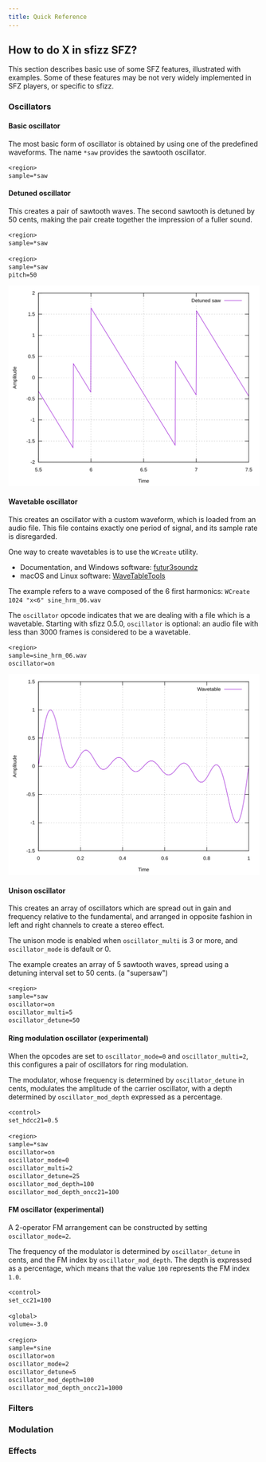 ```yaml
---
title: Quick Reference
---
```

## How to do X in sfizz SFZ?

This section describes basic use of some SFZ features, illustrated with examples.
Some of these features may be not very widely implemented in SFZ players, or specific to sfizz.

### Oscillators

#### Basic oscillator

The most basic form of oscillator is obtained by using one of the predefined waveforms.
The name `*saw` provides the sawtooth oscillator.

```sfz
<region>
sample=*saw
```

#### Detuned oscillator

This creates a pair of sawtooth waves. The second sawtooth is detuned by 50
cents, making the pair create together the impression of a fuller sound.

```sfz
<region>
sample=*saw

<region>
sample=*saw
pitch=50
```

![quickref-detune-osc]

#### Wavetable oscillator

This creates an oscillator with a custom waveform, which is loaded from an
audio file. This file contains exactly one period of signal, and its
sample rate is disregarded.

One way to create wavetables is to use the `WCreate` utility.
- Documentation, and Windows software: [futur3soundz]
- macOS and Linux software: [WaveTableTools]

The example refers to a wave composed of the 6 first harmonics:
`WCreate 1024 "x<6" sine_hrm_06.wav`

The `oscillator` opcode indicates that we are dealing with a file which is a
wavetable.
Starting with sfizz 0.5.0, `oscillator` is optional: an audio file with less
than 3000 frames is considered to be a wavetable.

```sfz
<region>
sample=sine_hrm_06.wav
oscillator=on
```

![quickref-wavetable-osc]

#### Unison oscillator

This creates an array of oscillators which are spread out in gain and frequency
relative to the fundamental, and arranged in opposite fashion in left and right
channels to create a stereo effect.

The unison mode is enabled when `oscillator_multi` is 3 or more, and
`oscillator_mode` is default or 0.

The example creates an array of 5 sawtooth waves, spread using a detuning interval
set to 50 cents. (a "supersaw")

```sfz
<region>
sample=*saw
oscillator=on
oscillator_multi=5
oscillator_detune=50
```

#### Ring modulation oscillator (experimental)

When the opcodes are set to `oscillator_mode=0` and `oscillator_multi=2`,
this configures a pair of oscillators for ring modulation.

The modulator, whose frequency is determined by `oscillator_detune` in cents,
modulates the amplitude of the carrier oscillator, with a depth determined by
`oscillator_mod_depth` expressed as a percentage.

```sfz
<control>
set_hdcc21=0.5

<region>
sample=*saw
oscillator=on
oscillator_mode=0
oscillator_multi=2
oscillator_detune=25
oscillator_mod_depth=100
oscillator_mod_depth_oncc21=100
```

#### FM oscillator (experimental)

A 2-operator FM arrangement can be constructed by setting `oscillator_mode=2`.

The frequency of the modulator is determined by `oscillator_detune` in cents,
and the FM index by `oscillator_mod_depth`. The depth is expressed as a
percentage, which means that the value `100` represents the FM index `1.0`.

```sfz
<control>
set_cc21=100

<global>
volume=-3.0

<region>
sample=*sine
oscillator=on
oscillator_mode=2
oscillator_detune=5
oscillator_mod_depth=100
oscillator_mod_depth_oncc21=1000
```

### Filters

### Modulation

### Effects


[quickref-detune-osc]:    ../assets/img/sfizz/quickref-detune-osc.svg
[quickref-wavetable-osc]: ../assets/img/sfizz/quickref-wavetable-osc.svg
[futur3soundz]:           https://www.futur3soundz.com/wavetable-synthesis
[WaveTableTools]:         https://github.com/sfztools/WaveTableTools/
